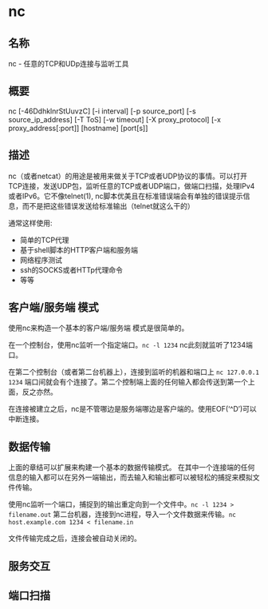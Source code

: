 # nc

## 名称

nc - 任意的TCP和UDp连接与监听工具

## 概要

nc [-46DdhklnrStUuvzC] [-i interval] [-p source_port] [-s source_ip_address] [-T ToS] [-w timeout] [-X proxy_protocol] [-x proxy_address[:port]] [hostname] [port[s]]

## 描述

nc（或者netcat）的用途是被用来做关于TCP或者UDP协议的事情。可以打开TCP连接，发送UDP包，监听任意的TCP或者UDP端口，做端口扫描，处理IPv4或者IPv6。它不像telnet(1), nc脚本优美且在标准错误端会有单独的错误提示信息，而不是把这些错误发送给标准输出（telnet就这么干的）

通常这样使用:

- 简单的TCP代理
- 基于shell脚本的HTTP客户端和服务端
- 网络程序测试
- ssh的SOCKS或者HTTp代理命令
- 等等

## 客户端/服务端 模式

使用nc来构造一个基本的客户端/服务端 模式是很简单的。

在一个控制台，使用nc监听一个指定端口。`nc -l 1234` nc此刻就监听了1234端口。

在第二个控制台（或者第二台机器上），连接到监听的机器和端口上 `nc 127.0.0.1 1234` 端口间就会有个连接了。第二个控制端上面的任何输入都会传送到第一个上面，反之亦然。

在连接被建立之后，nc是不管哪边是服务端哪边是客户端的。使用EOF(‘^D’)可以中断连接。

## 数据传输

上面的章结可以扩展来构建一个基本的数据传输模式。 在其中一个连接端的任何信息的输入都可以在另外一端输出，而去输入和输出都可以被轻松的捕捉来模拟文件传输。

使用nc监听一个端口，捕捉到的输出重定向到一个文件中。`nc -l 1234 > filename.out` 第二台机器，连接到nc进程，导入一个文件数据来传输。`nc host.example.com 1234 < filename.in`

文件传输完成之后，连接会被自动关闭的。

## 服务交互

## 端口扫描
